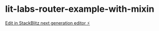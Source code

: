 # lit-labs-router-example-with-mixin

[Edit in StackBlitz next generation editor ⚡️](https://stackblitz.com/~/github.com/quincarter/lit-labs-router-example-with-mixin)